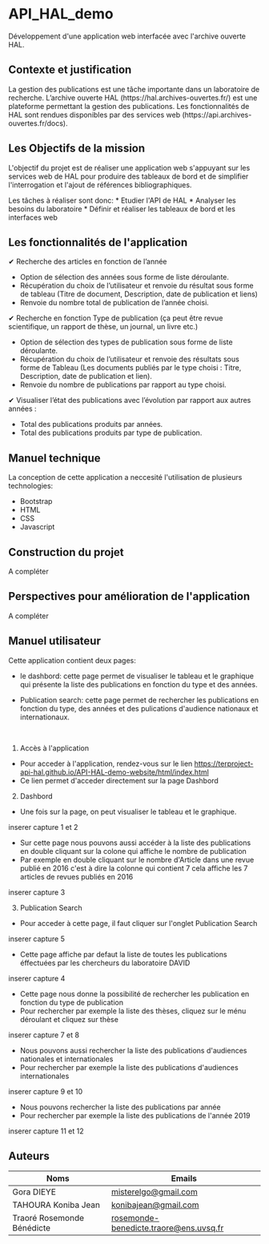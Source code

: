 # API_HAL_demo
Développement d'une application web interfacée avec l'archive ouverte HAL.

## Contexte et justification
<p>La gestion des publications est une tâche importante dans un laboratoire de recherche.
L’archive ouverte HAL (https://hal.archives-ouvertes.fr/) est une plateforme permettant la gestion des publications. 
Les fonctionnalités de HAL sont rendues disponibles par des services web (https://api.archives-ouvertes.fr/docs). </p>

## Les Objectifs de la mission
<p>L'objectif du projet est de réaliser une application web s'appuyant sur les services web de HAL pour produire des tableaux de bord et de simplifier l'interrogation et l'ajout de références bibliographiques.</p>
 Les tâches à réaliser sont donc:
* Etudier l'API de HAL
* Analyser les besoins du laboratoire
* Définir et réaliser les tableaux de bord et les interfaces web

## Les fonctionnalités de l'application

✔ Recherche des articles en fonction de l’année<br>
  * Option de sélection des années sous forme de liste déroulante.<br>
  * Récupération du choix de l’utilisateur et renvoie du résultat sous forme de tableau (Titre de document, Description, date    de  publication et liens)<br>
  * Renvoie du nombre total de publication de l’année choisi.<br>
    
✔ Recherche en fonction Type de publication (ça peut être revue scientifique, un rapport de thèse, un journal, un livre etc.)<br>
  * Option de sélection des types de publication sous forme de liste déroulante.<br>
  * Récupération du choix de l’utilisateur et renvoie des résultats sous forme de Tableau (Les documents publiés par le type choisi :       Titre, Description, date de publication et lien).<br>
  * Renvoie du nombre de publications par rapport au type choisi.<br>

✔ Visualiser l’état des publications avec l’évolution par rapport aux autres années : <br>
  * Total des publications produits par années.<br>
  * Total des publications produits par type de publication.<br>
  

## Manuel technique
 La conception de cette application a neccesité l'utilisation de plusieurs technologies:
  * Bootstrap
  * HTML
  * CSS
  * Javascript


## Construction du projet
A compléter


## Perspectives pour amélioration de l'application
A compléter





## Manuel utilisateur
Cette application contient deux pages: <br>

 *  le dashbord: cette page permet de visualiser le tableau  et le graphique qui présente la liste des publications en fonction du type et des années. <br>

 *  Publication search: cette page permet de rechercher les publications en fonction du type, des années et des pulications d'audience nationaux et internationaux.

<br>

1. Accès à l'application

 *  Pour acceder à l'application, rendez-vous sur le lien  <https://terproject-api-hal.github.io/API-HAL-demo-website/html/index.html> <br>
 *  Ce lien permet d'acceder directement sur la page Dashbord <br>
 
2. Dashbord

  *  Une fois sur la page, on peut visualiser le tableau  et le graphique. <br>
  
  
  
  inserer capture 1 et 2
  
  
  
  *  Sur cette page nous pouvons aussi accéder à la liste des publications en double cliquant sur la colone qui affiche le nombre de publication <br>
  *  Par exemple en double cliquant sur le nombre d'Article dans une revue publié en 2016 c'est à dire la colonne qui contient 7 cela affiche les 7 articles de revues publiés en 2016 <br>
  
  
  inserer capture 3
  
  
   3. Publication Search

  *  Pour acceder à cette page, il faut cliquer sur l'onglet Publication Search 
 
  
  inserer capture 5
  
  
   *  Cette page affiche par defaut la liste de toutes les publications éffectuées par les chercheurs du laboratoire DAVID
  
  
  inserer capture 4
  
   * Cette page nous donne la possibilité de rechercher les publication en fonction du type de publication 
   * Pour rechercher par exemple la liste des thèses, cliquez sur le ménu déroulant et cliquez sur thèse


inserer capture 7 et 8



   * Nous pouvons aussi rechercher la liste des publications d'audiences nationales et internationales
   * Pour rechercher par exemple la liste des publications d'audiences internationales
   
   
   inserer capture 9 et 10
   
   
   * Nous pouvons rechercher la liste des publications par année
   * Pour rechercher par exemple la liste des publications de l'année 2019
   
   inserer capture 11 et 12
   
   
   




## Auteurs

|            Noms             |               Emails                   |
|-----------------------------|----------------------------------------|
|          Gora DIEYE         |          misterelgo@gmail.com          |
|      TAHOURA Koniba Jean    |          konibajean@gmail.com          |
| Traoré Rosemonde Bénédicte  | rosemonde-benedicte.traore@ens.uvsq.fr |





